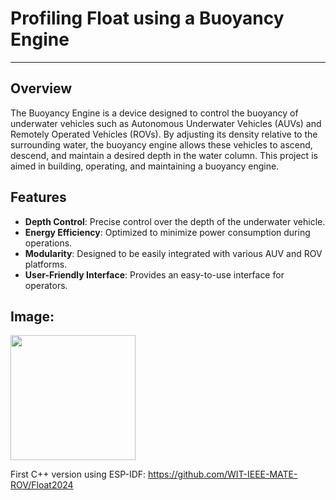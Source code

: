 # Profiling Float using a Buoyancy Engine
------------
## Overview
The Buoyancy Engine is a device designed to control the buoyancy of underwater vehicles such as Autonomous Underwater Vehicles (AUVs) and Remotely Operated Vehicles (ROVs). By adjusting its density relative to the surrounding water, the buoyancy engine allows these vehicles to ascend, descend, and maintain a desired depth in the water column. This project is aimed in building, operating, and maintaining a buoyancy engine.

## Features
- **Depth Control**: Precise control over the depth of the underwater vehicle.
- **Energy Efficiency**: Optimized to minimize power consumption during operations.
- **Modularity**: Designed to be easily integrated with various AUV and ROV platforms.
- **User-Friendly Interface**: Provides an easy-to-use interface for operators.

## Image:
<img src="https://github.com/user-attachments/assets/11ce497b-231d-4918-8d91-b0ea17075d6c" width="200"/>

First C++ version using ESP-IDF: https://github.com/WIT-IEEE-MATE-ROV/Float2024
